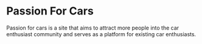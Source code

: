 # Passion For Cars
Passion for cars is a site that aims to attract more people into the car enthusiast community and serves as a platform for existing car enthusiasts.

